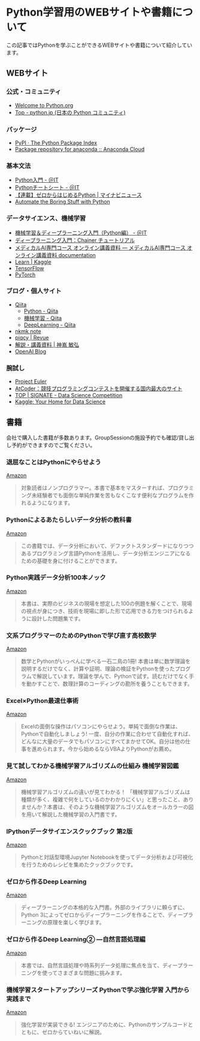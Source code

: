 # Python学習用のWEBサイトや書籍について  

この記事ではPythonを学ぶことができるWEBサイトや書籍について紹介しています。  

## WEBサイト  

### 公式・コミュニティ  

- [Welcome to Python.org](https://www.python.org/)  
- [Top - python.jp (日本の Python コミュニティ)](https://www.python.jp/)  

### パッケージ  

- [PyPI · The Python Package Index](https://pypi.org/)  
- [Package repository for anaconda :: Anaconda Cloud](https://anaconda.org/anaconda/repo)  

### 基本文法  

- [Python入門 - ＠IT](https://www.atmarkit.co.jp/ait/series/12963/)  
- [Pythonチートシート - ＠IT](https://www.atmarkit.co.jp/ait/series/17323/)  
- [【連載】ゼロからはじめるPython | マイナビニュース](https://news.mynavi.jp/series/zeropython)  
- [Automate the Boring Stuff with Python](https://automatetheboringstuff.com/)  

### データサイエンス、機械学習  

- [機械学習＆ディープラーニング入門（Python編） - ＠IT](https://www.atmarkit.co.jp/ait/series/15506/)  
- [ディープラーニング入門：Chainer チュートリアル]( https://tutorials.chainer.org/ja/)  
- [メディカルAI専門コース オンライン講義資料 — メディカルAI専門コース オンライン講義資料 documentation](https://japan-medical-ai.github.io/medical-ai-course-materials/)  
- [Learn | Kaggle](https://www.kaggle.com/learn/overview)  
- [TensorFlow](https://www.tensorflow.org/)  
- [PyTorch](https://pytorch.org/)  

### ブログ・個人サイト  

- [Qiita](https://qiita.com/)  
  - [Python - Qiita](https://qiita.com/tags/python)  
  - [機械学習 - Qiita](https://qiita.com/tags/%E6%A9%9F%E6%A2%B0%E5%AD%A6%E7%BF%92)
  - [DeepLearning - Qiita](https://qiita.com/tags/deeplearning)  
- [nkmk note](https://note.nkmk.me/)  
- [piqcy | Revue](https://www.getrevue.co/profile/icoxfog417?utm_campaign=Issue&utm_content=profileimage&utm_medium=email&utm_source=piqcy)  
- [解説・講義資料 | 神嶌 敏弘](http://www.kamishima.net/jp/kaisetsu/)  
- [OpenAI Blog](https://openai.com/blog/)  

### 腕試し  

- [Project Euler](https://projecteuler.net)  
- [AtCoder：競技プログラミングコンテストを開催する国内最大のサイト](https://atcoder.jp/?lang=ja)  
- [TOP | SIGNATE - Data Science Competition](https://signate.jp/)  
- [Kaggle: Your Home for Data Science](https://www.kaggle.com/)  

## 書籍  

会社で購入した書籍が多数あります。GroupSessionの施設予約でも確認/貸し出し予約ができますのでご覧ください。  

### 退屈なことはPythonにやらせよう  

[Amazon](https://www.amazon.co.jp/dp/487311778X/)  

> 対象読者はノンプログラマー。本書で基本をマスターすれば、プログラミング未経験者でも面倒な単純作業を苦もなくこなす便利なプログラムを作れるようになります。  

### Pythonによるあたらしいデータ分析の教科書  

[Amazon](https://www.amazon.co.jp/dp/4798158348/)  

> この書籍では、データ分析において、デファクトスタンダードになりつつあるプログラミング言語Pythonを活用し、データ分析エンジニアになるための基礎を身に付けることができます。  

### Python実践データ分析100本ノック  

[Amazon](https://www.amazon.co.jp/dp/4798058750)  

> 本書は、実際のビジネスの現場を想定した100の例題を解くことで、現場の視点が身につき、技術を現場に即した形で応用できる力をつけられるように設計した問題集です。  

### 文系プログラマーのためのPythonで学び直す高校数学  

[Amazon](https://www.amazon.co.jp/dp/4822295915)  

> 数学とPythonがいっぺんに学べる一石二鳥の1冊!
本書は単に数学理論を説明するだけでなく、計算や証明、理論の検証をPythonを使ったプログラムで解説しています。理論を学んで、Pythonで試す。読むだけでなく手を動かすことで、数理計算のコーディングの勘所を養うこともできます。  

### Excel×Python最速仕事術  

[Amazon](https://www.amazon.co.jp/dp/4822295931)  

> Excelの面倒な操作はパソコンにやらせよう。単純で面倒な作業は、Pythonで自動化しましょう! 一度、自分の作業に合わせて自動化すれば、どんなに大量のデータでもパソコンにすべてまかせてOK。自分は他の仕事を進められます。今から始めるならVBAよりPythonがお薦め。  

### 見て試してわかる機械学習アルゴリズムの仕組み 機械学習図鑑  

[Amazon](https://www.amazon.co.jp/dp/4798155659)  

> 機械学習アルゴリズムの違いが見てわかる！
「機械学習アルゴリズムは種類が多く、複雑で何をしているのかわかりにくい」と思ったこと、ありませんか？本書は、そのような機械学習アルゴリズムをオールカラーの図を用いて解説した機械学習の入門書です。  

### IPythonデータサイエンスクックブック 第2版  

[Amazon](https://www.amazon.co.jp/dp/4873118549/)  

> Pythonと対話型環境Jupyter Notebookを使ってデータ分析および可視化を行うためのレシピを集めたクックブックです。  

### ゼロから作るDeep Learning  

[Amazon](https://www.amazon.co.jp/dp/4873117585/)  

> ディープラーニングの本格的な入門書。外部のライブラリに頼らずに、Python 3によってゼロからディープラーニングを作ることで、ディープラーニングの原理を楽しく学びます。

### ゼロから作るDeep Learning② ―自然言語処理編  

[Amazon](https://www.amazon.co.jp/dp/4873118360/)  

> 本書では、自然言語処理や時系列データ処理に焦点を当て、ディープラーニングを使ってさまざまな問題に挑みます。  

### 機械学習スタートアップシリーズ Pythonで学ぶ強化学習 入門から実践まで  

[Amazon](https://www.amazon.co.jp/dp/4065142989/)  

> 強化学習が実装できる! エンジニアのために、Pythonのサンプルコードとともに、ゼロからていねいに解説。  
